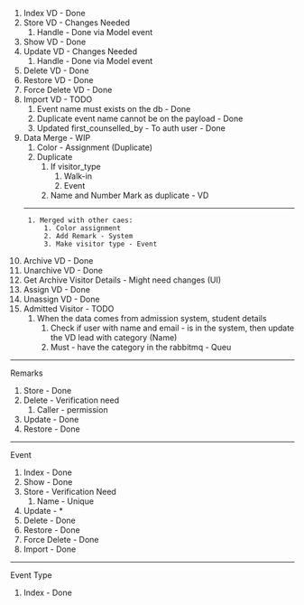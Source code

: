 1. Index VD - Done
2. Store VD - Changes Needed 
	1. Handle - Done via Model event
3. Show VD - Done
4. Update VD - Changes Needed
	1. Handle - Done via Model event
5. Delete VD - Done
6. Restore VD - Done
7. Force Delete VD - Done
8. Import VD - TODO
	1. Event name must exists on the db - Done
	2. Duplicate event name cannot be on the payload - Done
	3. Updated first_counselled_by - To auth user - Done
9. Data Merge - WIP
	1. Color - Assignment (Duplicate)
	2. Duplicate
		1. If visitor_type
			1. Walk-in
			2. Event
		2. Name and Number 
		Mark as duplicate - VD
	----
		1. Merged with other caes:
			1. Color assignment
			2. Add Remark - System
			3. Make visitor type - Event

1. Archive VD - Done
2. Unarchive VD - Done
3. Get Archive Visitor Details - Might need changes (UI)
4. Assign VD - Done
5. Unassign VD - Done
6. Admitted Visitor - TODO
	1. When the data comes from admission system, student details
		1. Check if user with name and email - is in the system, then update the VD lead with category (Name)
		2. Must - have the category in the rabbitmq - Queu

-----
Remarks
1. Store - Done
2. Delete - Verification need
	1. Caller - permission
3. Update - Done
4. Restore - Done
----
Event 
1. Index - Done
2. Show - Done
3. Store - Verification Need
	1. Name - Unique
4. Update - *
5. Delete - Done
6. Restore - Done
7. Force Delete - Done
8. Import - Done

----
Event Type
1. Index - Done